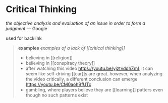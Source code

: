 # Critical Thinking

_the objective analysis and evaluation of an issue in order to form a judgment_ &mdash; Google

used for backlink

> **examples** _examples of a lack of [[critical thinking]]_
>
> - believing in [[religion]]
> - believing in [[conspiracy theory]]
> - after watching this video <https://youtu.be/yjztvddhZmI>, it can seem like self-driving [[car]]s are great. however, when analyzing the video critically, a different conclusion can emerge <https://youtu.be/CM0aohBfUTc>
> - gambling, where players believe they are [[learning]] patters even though no such patterns exist
